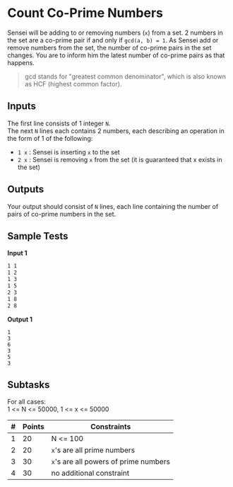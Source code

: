 # Count Co-Prime Numbers
Sensei will be adding to or removing numbers (`x`) from a set. 2 numbers in the set are a co-prime pair if and only if `gcd(a, b) = 1`. As Sensei add or remove numbers from the set, the number of co-prime pairs in the set changes. You are to inform him the latest number of co-prime pairs as that happens.

> gcd stands for "greatest common denominator", which is also known as HCF (highest common factor).

## Inputs
The first line consists of 1 integer `N`.<br>
The next `N` lines each contains 2 numbers, each describing an operation in the form of 1 of the following:
* `1 x` : Sensei is inserting `x` to the set
* `2 x` : Sensei is removing `x` from the set (it is guaranteed that x exists in the set)

## Outputs
Your output should consist of `N` lines, each line containing the number of pairs of co-prime numbers in the set.

## Sample Tests
**Input 1**
```7
1 1
1 2
1 3
1 5
2 3
1 8
2 8
```
**Output 1**
```0
1
3
6
3
5
3
```
## Subtasks
For all cases:<br>
1 <= N <= 50000, 1 <= x <= 50000<br>

\# | Points | Constraints
--- | --- | ---
1 | 20 | N <= 100
2 | 20 | `x`'s are all prime numbers
3 | 30 | `x`'s are all powers of prime numbers
4 | 30 | no additional constraint
